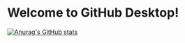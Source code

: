 # Welcome to GitHub Desktop!

[![Anurag's GitHub stats](https://github-readme-stats.vercel.app/api?username=Ryohei0Otsuka)](https://github.com/anuraghazra/github-readme-stats)
